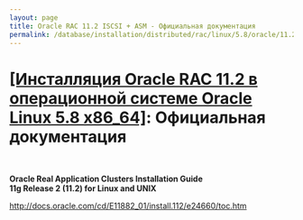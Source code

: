 ```yaml
---
layout: page
title: Oracle RAC 11.2 ISCSI + ASM - Официальная документация
permalink: /database/installation/distributed/rac/linux/5.8/oracle/11.2/docs/
---
```


# <a href="/database/installation/distributed/rac/linux/5.8/oracle/11.2/">[Инсталляция Oracle RAC 11.2 в операционной системе Oracle Linux 5.8 x86_64]</a>: Официальная документация

<br/>

<strong>Oracle Real Application Clusters Installation Guide<br/>
11g Release 2 (11.2) for Linux and UNIX<br/></strong>

http://docs.oracle.com/cd/E11882_01/install.112/e24660/toc.htm
